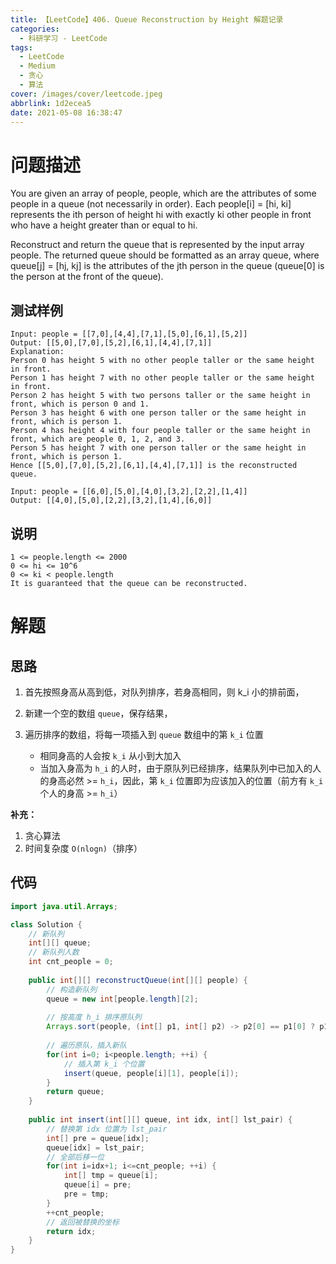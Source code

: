 ```yaml
---
title: 【LeetCode】406. Queue Reconstruction by Height 解题记录
categories:
  - 科研学习 - LeetCode
tags:
  - LeetCode
  - Medium
  - 贪心
  - 算法
cover: /images/cover/leetcode.jpeg
abbrlink: 1d2ecea5
date: 2021-05-08 16:38:47
---
```



# 问题描述

You are given an array of people, people, which are the attributes of some people in a queue (not necessarily in order). Each people[i] = [hi, ki] represents the ith person of height hi with exactly ki other people in front who have a height greater than or equal to hi.

Reconstruct and return the queue that is represented by the input array people. The returned queue should be formatted as an array queue, where queue[j] = [hj, kj] is the attributes of the jth person in the queue (queue[0] is the person at the front of the queue).

## 测试样例

```
Input: people = [[7,0],[4,4],[7,1],[5,0],[6,1],[5,2]]
Output: [[5,0],[7,0],[5,2],[6,1],[4,4],[7,1]]
Explanation:
Person 0 has height 5 with no other people taller or the same height in front.
Person 1 has height 7 with no other people taller or the same height in front.
Person 2 has height 5 with two persons taller or the same height in front, which is person 0 and 1.
Person 3 has height 6 with one person taller or the same height in front, which is person 1.
Person 4 has height 4 with four people taller or the same height in front, which are people 0, 1, 2, and 3.
Person 5 has height 7 with one person taller or the same height in front, which is person 1.
Hence [[5,0],[7,0],[5,2],[6,1],[4,4],[7,1]] is the reconstructed queue.
```

```
Input: people = [[6,0],[5,0],[4,0],[3,2],[2,2],[1,4]]
Output: [[4,0],[5,0],[2,2],[3,2],[1,4],[6,0]]
```

## 说明

```
1 <= people.length <= 2000
0 <= hi <= 10^6
0 <= ki < people.length
It is guaranteed that the queue can be reconstructed.
```

# 解题

## 思路

1. 首先按照身高从高到低，对队列排序，若身高相同，则 k_i 小的排前面，
1. 新建一个空的数组 `queue`，保存结果，
1. 遍历排序的数组，将每一项插入到 `queue` 数组中的第 `k_i` 位置

    - 相同身高的人会按 `k_i` 从小到大加入
    - 当加入身高为 `h_i` 的人时，由于原队列已经排序，结果队列中已加入的人的身高必然 >= `h_i`，因此，第 `k_i` 位置即为应该加入的位置（前方有 `k_i` 个人的身高 >= `h_i`）

**补充：**

1. 贪心算法
1. 时间复杂度 `O(nlogn)`（排序）

## 代码

```java
import java.util.Arrays;

class Solution {
    // 新队列
    int[][] queue;
    // 新队列人数
    int cnt_people = 0;
    
    public int[][] reconstructQueue(int[][] people) {
        // 构造新队列
        queue = new int[people.length][2];
        
        // 按高度 h_i 排序原队列
        Arrays.sort(people, (int[] p1, int[] p2) -> p2[0] == p1[0] ? p1[1] - p2[1] : p2[0] - p1[0]);
        
        // 遍历原队，插入新队
        for(int i=0; i<people.length; ++i) {
            // 插入第 k_i 个位置
            insert(queue, people[i][1], people[i]);
        }
        return queue;
    }
    
    public int insert(int[][] queue, int idx, int[] lst_pair) {
        // 替换第 idx 位置为 lst_pair
        int[] pre = queue[idx];
        queue[idx] = lst_pair;
        // 全部后移一位
        for(int i=idx+1; i<=cnt_people; ++i) {
            int[] tmp = queue[i];
            queue[i] = pre;
            pre = tmp;
        }
        ++cnt_people;
        // 返回被替换的坐标
        return idx;
    }
}
```

